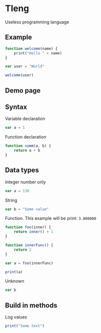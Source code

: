 # Tleng
Useless programming language

## Example

```js
function welcome(name) {
    print("Hello " + name)
}

var user = "World"

welcome(user)
```
## Demo page

## Syntax
Variable declaration
```js
var a = 1
```
Function declaration
```js
function summ(a, b) {
    return a + b
}
```

## Data types
Integer number only
```js
var a = 130
```
String
```js
var b = "Some value"
```
Function. This example will be print: `3.000000`
```js
function foo(inner) {
    return inner() + 1
}

function innerFunc() {
    return 2
}

var a = foo(innerFunc)

print(a)
```
Unknown
```js
var b
```

## Build in methods
Log values
```js
print("Some text")
```